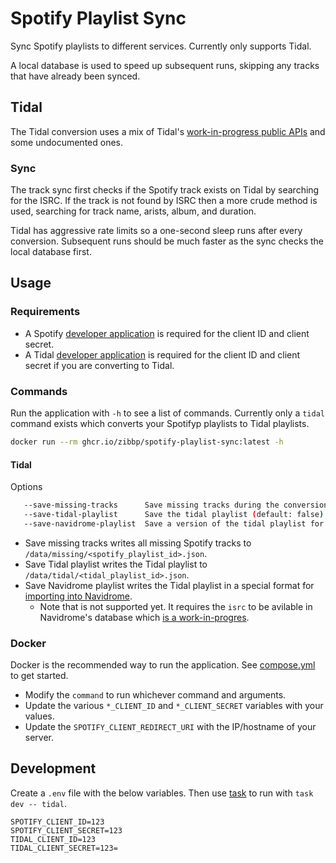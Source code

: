 # Spotify Playlist Sync

Sync Spotify playlists to different services. Currently only supports Tidal.

A local database is used to speed up subsequent runs, skipping any tracks that have already been synced.

## Tidal

The Tidal conversion uses a mix of Tidal's [work-in-progress public APIs](https://developer.tidal.com/apiref?spec=catalogue-v2&ref=get-albums-v2) and some undocumented ones. 

### Sync

The track sync first checks if the Spotify track exists on Tidal by searching for the ISRC. If the track is not found by ISRC then a more crude method is used, searching for track name, arists, album, and duration.

Tidal has aggressive rate limits so a one-second sleep runs after every conversion. Subsequent runs should be much faster as the sync checks the local database first.

## Usage

### Requirements

- A Spotify [developer application](https://developer.spotify.com/) is required for the client ID and client secret.
- A Tidal [developer application](https://developer.tidal.com) is required for the client ID and client secret if you are converting to Tidal.

### Commands

Run the application with `-h` to see a list of commands. Currently only a `tidal` command exists which converts your Spotifyp playlists to Tidal playlists.

```bash
docker run --rm ghcr.io/zibbp/spotify-playlist-sync:latest -h
```

#### Tidal

Options

```bash
   --save-missing-tracks      Save missing tracks during the conversion (default: false)
   --save-tidal-playlist      Save the tidal playlist (default: false)
   --save-navidrome-playlist  Save a version of the tidal playlist for importing in Navidrome (default: false)
```

- Save missing tracks writes all missing Spotify tracks to `/data/missing/<spotify_playlist_id>.json`.
- Save Tidal playlist writes the Tidal playlist to `/data/tidal/<tidal_playlist_id>.json`.
- Save Navidrome playlist writes the Tidal playlist in a special format for [importing into Navidrome](https://github.com/Zibbp/navidrome-utils).
   - Note that is not supported yet. It requires the `isrc` to be avilable in Navidrome's database which [is a work-in-progres](https://github.com/navidrome/navidrome/pull/2709).

### Docker

Docker is the recommended way to run the application. See [compose.yml](compose.yml) to get started.

- Modify the `command` to run whichever command and arguments.
- Update the various `*_CLIENT_ID` and `*_CLIENT_SECRET` variables with your values. 
- Update the `SPOTIFY_CLIENT_REDIRECT_URI` with the IP/hostname of your server.


## Development

Create a `.env` file with the below variables. Then use [task](https://taskfile.dev/) to run with `task dev -- tidal`.

```
SPOTIFY_CLIENT_ID=123
SPOTIFY_CLIENT_SECRET=123
TIDAL_CLIENT_ID=123
TIDAL_CLIENT_SECRET=123=
```
